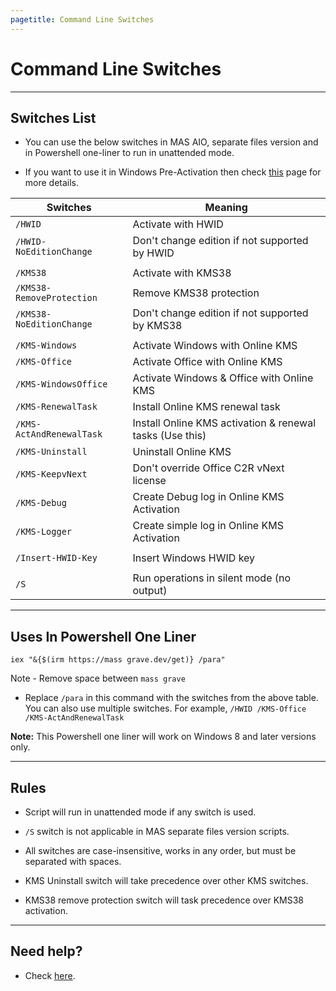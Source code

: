 ```yaml
---
pagetitle: Command Line Switches
---
```


# Command Line Switches

------------------------------------------------------------------------

## Switches List

-   You can use the below switches in MAS AIO, separate files version and in Powershell one-liner to run in unattended mode.

-   If you want to use it in Windows Pre-Activation then check [this](oem-folder.html) page for more details.

| Switches                  | Meaning                                                  |
|------------------------|-----------------------------------------------|
| `/HWID`                   | Activate with HWID                                       |
| `/HWID-NoEditionChange`   | Don't change edition if not supported by HWID            |
|                           |                                                          |
| `/KMS38`                  | Activate with KMS38                                      |
| `/KMS38-RemoveProtection` | Remove KMS38 protection                                  |
| `/KMS38-NoEditionChange`  | Don't change edition if not supported by KMS38           |
|                           |                                                          |
| `/KMS-Windows`            | Activate Windows with Online KMS                         |
| `/KMS-Office`             | Activate Office with Online KMS                          |
| `/KMS-WindowsOffice`      | Activate Windows & Office with Online KMS                |
| `/KMS-RenewalTask`        | Install Online KMS renewal task                          |
| `/KMS-ActAndRenewalTask`  | Install Online KMS activation & renewal tasks (Use this) |
| `/KMS-Uninstall`          | Uninstall Online KMS                                     |
| `/KMS-KeepvNext`          | Don't override Office C2R vNext license                  |
| `/KMS-Debug`              | Create Debug log in Online KMS Activation                |
| `/KMS-Logger`             | Create simple log in Online KMS Activation               |
|                           |                                                          |
| `/Insert-HWID-Key`        | Insert Windows HWID key                                  |
|                           |                                                          |
| `/S`                      | Run operations in silent mode (no output)                |

------------------------------------------------------------------------

## Uses In Powershell One Liner

`iex "&{$(irm https://mass grave.dev/get)} /para"`

Note - Remove space between `mass grave`

-   Replace `/para` in this command with the switches from the above table. You can also use multiple switches. For example, `/HWID /KMS-Office /KMS-ActAndRenewalTask`

**Note:** This Powershell one liner will work on Windows 8 and later versions only.

------------------------------------------------------------------------

## Rules

-   Script will run in unattended mode if any switch is used.

-   `/S` switch is not applicable in MAS separate files version scripts.

-   All switches are case-insensitive, works in any order, but must be separated with spaces.

-   KMS Uninstall switch will take precedence over other KMS switches.

-   KMS38 remove protection switch will task precedence over KMS38 activation.

------------------------------------------------------------------------

## Need help?

-   Check [here](troubleshoot.html).
